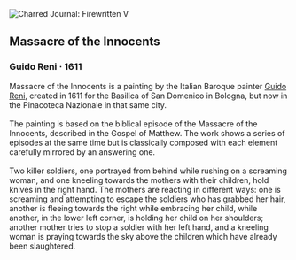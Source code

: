 <div class="artwork-of-the-day">
  <div class="container">
    <div class="img-wrapper">
      <img
        src="https://uploads3.wikiart.org/images/guido-reni/massacre-of-the-innocents-1611.jpg!Large.jpg"
        alt="Charred Journal: Firewritten V" />
    </div>
    <div class="artwork-detail">
      <div class="artwork-origin"> 
        <h2 class="artwork-name">Massacre of the Innocents</h2>
        <h3 class="artist">
          Guido Reni
                    ·  1611
        </h3>
      </div>
      <p class="description">
        <span class="artwork-description-text ng-binding" ng-bind-html="viewModel.ArtworkOfTheDay.Description | unsafe">Massacre of the Innocents is a painting by the Italian Baroque painter <a target="_blank" href="/en/guido-reni">Guido Reni</a>, created in 1611 for the Basilica of San Domenico in Bologna, but now in the Pinacoteca Nazionale in that same city.
<br>
<br>The painting is based on the biblical episode of the Massacre of the Innocents, described in the Gospel of Matthew. The work shows a series of episodes at the same time but is classically composed with each element carefully mirrored by an answering one.
<br>
<br>Two killer soldiers, one portrayed from behind while rushing on a screaming woman, and one kneeling towards the mothers with their children, hold knives in the right hand. The mothers are reacting in different ways: one is screaming and attempting to escape the soldiers who has grabbed her hair, another is fleeing towards the right while embracing her child, while another, in the lower left corner, is holding her child on her shoulders; another mother tries to stop a soldier with her left hand, and a kneeling woman is praying towards the sky above the children which have already been slaughtered.</span>
                        <div class="text-shadow-container" ng-show="showShadow" style=""></div>
      </p>
    </div>
  </div>

</div>
